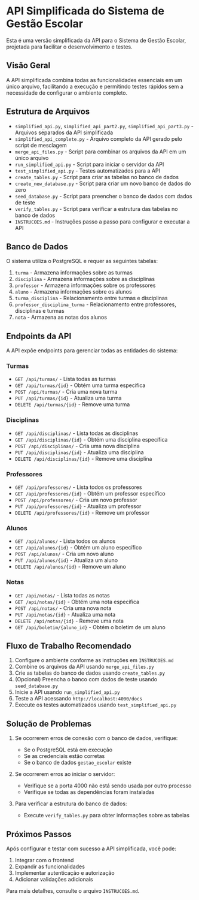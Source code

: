 # API Simplificada do Sistema de Gestão Escolar

Esta é uma versão simplificada da API para o Sistema de Gestão Escolar, projetada para facilitar o desenvolvimento e testes.

## Visão Geral

A API simplificada combina todas as funcionalidades essenciais em um único arquivo, facilitando a execução e permitindo testes rápidos sem a necessidade de configurar o ambiente completo.

## Estrutura de Arquivos

- `simplified_api.py`, `simplified_api_part2.py`, `simplified_api_part3.py` - Arquivos separados da API simplificada
- `simplified_api_complete.py` - Arquivo completo da API gerado pelo script de mesclagem
- `merge_api_files.py` - Script para combinar os arquivos da API em um único arquivo
- `run_simplified_api.py` - Script para iniciar o servidor da API
- `test_simplified_api.py` - Testes automatizados para a API
- `create_tables.py` - Script para criar as tabelas no banco de dados
- `create_new_database.py` - Script para criar um novo banco de dados do zero
- `seed_database.py` - Script para preencher o banco de dados com dados de teste
- `verify_tables.py` - Script para verificar a estrutura das tabelas no banco de dados
- `INSTRUCOES.md` - Instruções passo a passo para configurar e executar a API

## Banco de Dados

O sistema utiliza o PostgreSQL e requer as seguintes tabelas:

1. `turma` - Armazena informações sobre as turmas
2. `disciplina` - Armazena informações sobre as disciplinas
3. `professor` - Armazena informações sobre os professores
4. `aluno` - Armazena informações sobre os alunos
5. `turma_disciplina` - Relacionamento entre turmas e disciplinas
6. `professor_disciplina_turma` - Relacionamento entre professores, disciplinas e turmas
7. `nota` - Armazena as notas dos alunos

## Endpoints da API

A API expõe endpoints para gerenciar todas as entidades do sistema:

### Turmas
- `GET /api/turmas/` - Lista todas as turmas
- `GET /api/turmas/{id}` - Obtém uma turma específica
- `POST /api/turmas/` - Cria uma nova turma
- `PUT /api/turmas/{id}` - Atualiza uma turma
- `DELETE /api/turmas/{id}` - Remove uma turma

### Disciplinas
- `GET /api/disciplinas/` - Lista todas as disciplinas
- `GET /api/disciplinas/{id}` - Obtém uma disciplina específica
- `POST /api/disciplinas/` - Cria uma nova disciplina
- `PUT /api/disciplinas/{id}` - Atualiza uma disciplina
- `DELETE /api/disciplinas/{id}` - Remove uma disciplina

### Professores
- `GET /api/professores/` - Lista todos os professores
- `GET /api/professores/{id}` - Obtém um professor específico
- `POST /api/professores/` - Cria um novo professor
- `PUT /api/professores/{id}` - Atualiza um professor
- `DELETE /api/professores/{id}` - Remove um professor

### Alunos
- `GET /api/alunos/` - Lista todos os alunos
- `GET /api/alunos/{id}` - Obtém um aluno específico
- `POST /api/alunos/` - Cria um novo aluno
- `PUT /api/alunos/{id}` - Atualiza um aluno
- `DELETE /api/alunos/{id}` - Remove um aluno

### Notas
- `GET /api/notas/` - Lista todas as notas
- `GET /api/notas/{id}` - Obtém uma nota específica
- `POST /api/notas/` - Cria uma nova nota
- `PUT /api/notas/{id}` - Atualiza uma nota
- `DELETE /api/notas/{id}` - Remove uma nota
- `GET /api/boletim/{aluno_id}` - Obtém o boletim de um aluno

## Fluxo de Trabalho Recomendado

1. Configure o ambiente conforme as instruções em `INSTRUCOES.md`
2. Combine os arquivos da API usando `merge_api_files.py`
3. Crie as tabelas do banco de dados usando `create_tables.py`
4. (Opcional) Preencha o banco com dados de teste usando `seed_database.py`
5. Inicie a API usando `run_simplified_api.py`
6. Teste a API acessando `http://localhost:4000/docs`
7. Execute os testes automatizados usando `test_simplified_api.py`

## Solução de Problemas

1. Se ocorrerem erros de conexão com o banco de dados, verifique:
   - Se o PostgreSQL está em execução
   - Se as credenciais estão corretas
   - Se o banco de dados `gestao_escolar` existe

2. Se ocorrerem erros ao iniciar o servidor:
   - Verifique se a porta 4000 não está sendo usada por outro processo
   - Verifique se todas as dependências foram instaladas

3. Para verificar a estrutura do banco de dados:
   - Execute `verify_tables.py` para obter informações sobre as tabelas

## Próximos Passos

Após configurar e testar com sucesso a API simplificada, você pode:

1. Integrar com o frontend
2. Expandir as funcionalidades
3. Implementar autenticação e autorização
4. Adicionar validações adicionais

Para mais detalhes, consulte o arquivo `INSTRUCOES.md`. 